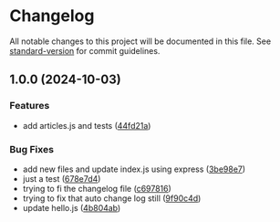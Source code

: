# Changelog

All notable changes to this project will be documented in this file. See [standard-version](https://github.com/conventional-changelog/standard-version) for commit guidelines.

## 1.0.0 (2024-10-03)


### Features

* add articles.js and tests ([44fd21a](https://github.com/Macbucheron1/fall2024-webtech-101/commit/44fd21a2e6c38a2a3e0ae49ea8c3a27f3f097c3e))


### Bug Fixes

* add new files and update index.js using express ([3be98e7](https://github.com/Macbucheron1/fall2024-webtech-101/commit/3be98e7a7abba889a6d0cf3f8db9cb810238040b))
* just a test ([678e7d4](https://github.com/Macbucheron1/fall2024-webtech-101/commit/678e7d46d4e1eba428ecbe5995ceaa16b47ffd2f))
* trying to fi the changelog file ([c697816](https://github.com/Macbucheron1/fall2024-webtech-101/commit/c697816a99360d6db189cb9d6ec834df461752c6))
* trying to fix that auto change log still ([9f90c4d](https://github.com/Macbucheron1/fall2024-webtech-101/commit/9f90c4d7facad6d24f716f7bbc2df2ef65ef1cae))
* update hello.js ([4b804ab](https://github.com/Macbucheron1/fall2024-webtech-101/commit/4b804abc14d9fc1bfa53adaed58fc7f7d6ff834c))
